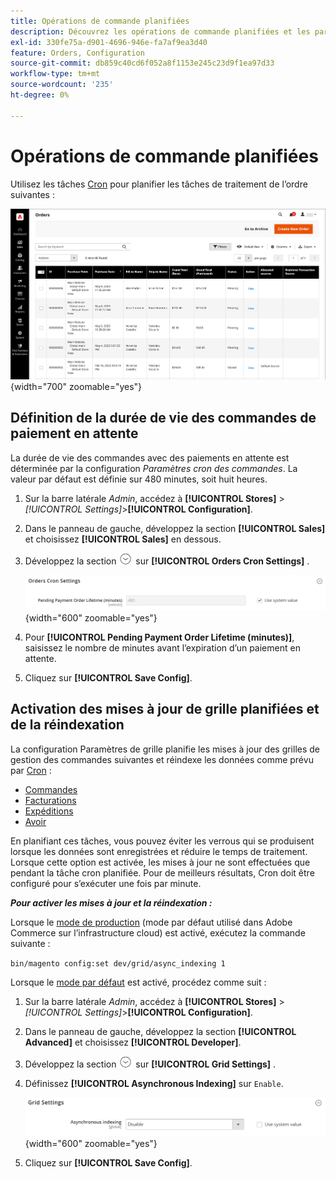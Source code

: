 ```yaml
---
title: Opérations de commande planifiées
description: Découvrez les opérations de commande planifiées et les paramètres cron des commandes qui prennent en charge cette fonctionnalité.
exl-id: 330fe75a-d901-4696-946e-fa7af9ea3d40
feature: Orders, Configuration
source-git-commit: db859c40cd6f052a8f1153e245c23d9f1ea97d33
workflow-type: tm+mt
source-wordcount: '235'
ht-degree: 0%

---
```


# Opérations de commande planifiées

Utilisez les tâches [Cron](../systems/cron.md) pour planifier les tâches de traitement de l’ordre suivantes :

![Grille de commandes](./assets/orders-grid.png){width="700" zoomable="yes"}

## Définition de la durée de vie des commandes de paiement en attente

La durée de vie des commandes avec des paiements en attente est déterminée par la configuration _Paramètres cron des commandes_. La valeur par défaut est définie sur 480 minutes, soit huit heures.

1. Sur la barre latérale _Admin_, accédez à **[!UICONTROL Stores]** > _[!UICONTROL Settings]_>**[!UICONTROL Configuration]**.

1. Dans le panneau de gauche, développez la section **[!UICONTROL Sales]** et choisissez **[!UICONTROL Sales]** en dessous.

1. Développez la section ![Sélecteur d’extension](../assets/icon-display-expand.png) sur **[!UICONTROL Orders Cron Settings]** .

   ![Paramètres Cron Commandes](../configuration-reference/sales/assets/sales-orders-cron-settings.png){width="600" zoomable="yes"}

1. Pour **[!UICONTROL Pending Payment Order Lifetime (minutes)]**, saisissez le nombre de minutes avant l’expiration d’un paiement en attente.

1. Cliquez sur **[!UICONTROL Save Config]**.

## Activation des mises à jour de grille planifiées et de la réindexation

La configuration Paramètres de grille planifie les mises à jour des grilles de gestion des commandes suivantes et réindexe les données comme prévu par [Cron](../systems/cron.md) :

- [Commandes](orders.md#orders-workspace)
- [Facturations](invoices.md)
- [Expéditions](shipments.md)
- [Avoir](credit-memos.md)

En planifiant ces tâches, vous pouvez éviter les verrous qui se produisent lorsque les données sont enregistrées et réduire le temps de traitement. Lorsque cette option est activée, les mises à jour ne sont effectuées que pendant la tâche cron planifiée. Pour de meilleurs résultats, Cron doit être configuré pour s’exécuter une fois par minute.

**_Pour activer les mises à jour et la réindexation :_**

Lorsque le [mode de production](https://experienceleague.adobe.com/docs/commerce-operations/configuration-guide/setup/application-modes.html#production-mode) (mode par défaut utilisé dans Adobe Commerce sur l’infrastructure cloud) est activé, exécutez la commande suivante :

``bin/magento config:set dev/grid/async_indexing 1``

Lorsque le [mode par défaut](https://experienceleague.adobe.com/docs/commerce-operations/configuration-guide/setup/application-modes.html#default-mode) est activé, procédez comme suit :

1. Sur la barre latérale _Admin_, accédez à **[!UICONTROL Stores]** > _[!UICONTROL Settings]_>**[!UICONTROL Configuration]**.

1. Dans le panneau de gauche, développez la section **[!UICONTROL Advanced]** et choisissez **[!UICONTROL Developer]**.

1. Développez la section ![Sélecteur d’extension](../assets/icon-display-expand.png) sur **[!UICONTROL Grid Settings]** .

1. Définissez **[!UICONTROL Asynchronous Indexing]** sur `Enable`.

   ![Paramètres de grille](../configuration-reference/advanced/assets/developer-grid-settings.png){width="600" zoomable="yes"}

1. Cliquez sur **[!UICONTROL Save Config]**.
